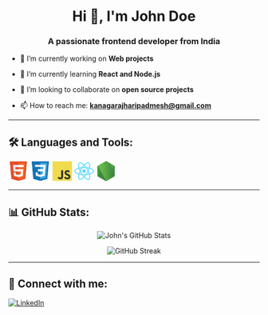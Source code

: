 <h1 align="center">Hi 👋, I'm John Doe</h1>
<h3 align="center">A passionate frontend developer from India</h3>

- 🔭 I’m currently working on **Web projects**

- 🌱 I’m currently learning **React and Node.js**

- 👯 I’m looking to collaborate on **open source projects**

- 📫 How to reach me: **kanagarajharipadmesh@gmail.com**

---

## 🛠️ Languages and Tools:

<p align="left">
  <img src="https://raw.githubusercontent.com/devicons/devicon/master/icons/html5/html5-original.svg" alt="HTML5" width="40" height="40"/> 
  <img src="https://raw.githubusercontent.com/devicons/devicon/master/icons/css3/css3-original.svg" alt="CSS3" width="40" height="40"/>
  <img src="https://raw.githubusercontent.com/devicons/devicon/master/icons/javascript/javascript-original.svg" alt="JavaScript" width="40" height="40"/>
  <img src="https://raw.githubusercontent.com/devicons/devicon/master/icons/react/react-original.svg" alt="React" width="40" height="40"/>
  <img src="https://raw.githubusercontent.com/devicons/devicon/master/icons/nodejs/nodejs-original.svg" alt="NodeJS" width="40" height="40"/>
</p>

---

## 📊 GitHub Stats:

<p align="center">
  <img src="https://github-readme-stats.vercel.app/api?username=your-username&show_icons=true&theme=radical" alt="John's GitHub Stats"/>
</p>

<p align="center">
  <img src="https://github-readme-streak-stats.herokuapp.com/?user=your-username&theme=radical" alt="GitHub Streak"/>
</p>

---

## 🔗 Connect with me:

[![LinkedIn](https://img.shields.io/badge/LinkedIn-blue?style=for-the-badge&logo=linkedin)]([https://linkedin.com/in/your-profile](https://www.linkedin.com/in/hari-padmesh-k-52188631a/overlay/about-this-profile/?lipi=urn%3Ali%3Apage%3Ad_flagship3_profile_view_base%3BuxBrAClsQvaQZdtJqM1AEg%3D%3D))




<!---
Hari-Padmesh/Hari-Padmesh is a ✨ special ✨ repository because its `README.md` (this file) appears on your GitHub profile.
You can click the Preview link to take a look at your changes.
--->
